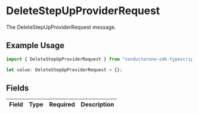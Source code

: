 # DeleteStepUpProviderRequest

The DeleteStepUpProviderRequest message.

## Example Usage

```typescript
import { DeleteStepUpProviderRequest } from "conductorone-sdk-typescript/sdk/models/shared";

let value: DeleteStepUpProviderRequest = {};
```

## Fields

| Field       | Type        | Required    | Description |
| ----------- | ----------- | ----------- | ----------- |